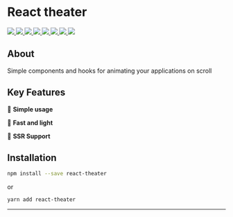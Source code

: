 # React theater

<p>
  <a href="https://bettertyped.com/">
    <img src="https://custom-icon-badges.demolab.com/static/v1?label=&message=BetterTyped&color=333&logo=BT" />
  </a>
  <a href="https://github.com/BetterTyped/react-theater">
    <img src="https://custom-icon-badges.demolab.com/github/stars/BetterTyped/react-theater?logo=star&color=118ab2" />
  </a>
  <a href="https://github.com/BetterTyped/react-theater/blob/main/License.md">
    <img src="https://custom-icon-badges.demolab.com/github/license/BetterTyped/react-theater?logo=law&color=yellow" />
  </a>
  <a href="https://github.com/semantic-release/semantic-release">
    <img src="https://custom-icon-badges.demolab.com/badge/semver-commitzen-e10079?logo=semantic-release&color=e76f51" />
  </a>
  <a href="https://github.com/BetterTyped/react-theater">
    <img src="https://custom-icon-badges.demolab.com/badge/typescript-%23007ACC.svg?logo=typescript&logoColor=white" />
  </a>
  <a href="https://www.npmjs.com/package/@react-theater/scroll">
    <img src="https://custom-icon-badges.demolab.com/npm/v/@react-theater/scroll.svg?logo=npm&color=E10098" />
  </a>
  <a href="https://www.npmjs.com/package/@react-theater/scroll">
    <img src="https://custom-icon-badges.demolab.com/bundlephobia/minzip/@react-theater/scroll?color=blueviolet&logo=package" />
  </a>
  <a href="https://www.npmjs.com/package/@react-theater/scroll">
    <img src="https://custom-icon-badges.demolab.com/npm/dm/@react-theater/scroll?logoColor=fff&logo=trending-up" />
  </a>
</p>

## About

Simple components and hooks for animating your applications on scroll

## Key Features

🔮 **Simple usage**

🚀 **Fast and light**

🎊 **SSR Support**

## Installation

```bash
npm install --save react-theater
```

or

```bash
yarn add react-theater
```

---
